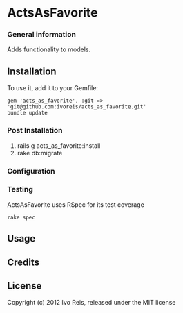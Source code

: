 # ActsAsFavorite

### General information

Adds functionality to models.

## Installation

To use it, add it to your Gemfile:

    gem 'acts_as_favorite', :git => 'git@github.com:ivoreis/acts_as_favorite.git'
    bundle update

### Post Installation

1. rails g acts_as_favorite:install
2. rake db:migrate


### Configuration



### Testing

ActsAsFavorite uses RSpec for its test coverage

    rake spec

## Usage


## Credits


## License
Copyright (c) 2012 Ivo Reis, released under the MIT license

